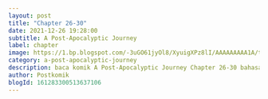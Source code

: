 ```yaml
---
layout: post 
title: "Chapter 26-30"
date: 2021-12-26 19:28:00
subtitle: A Post-Apocalyptic Journey
label: chapter
image: https://1.bp.blogspot.com/-3uGO61jyOl8/XyuigXPz8lI/AAAAAAAAA1A/ty5_UF9TT0MDvF5x5Q8852dZUxs4Y32jQCLcBGAsYHQ/s72-c/A-Post-Apocalyptic-Journe.jpg
category: a-post-apocalyptic-journey
description: baca komik A Post-Apocalyptic Journey Chapter 26-30 bahasa indonesia 
author: Postkomik
blogId: 161283300513637106
---
```


